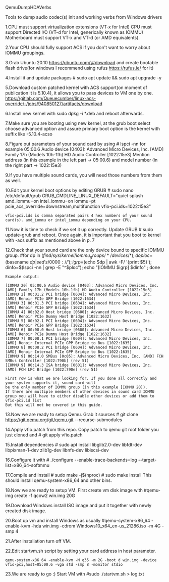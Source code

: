 QemuDumpHDAVerbs

Tools to dump audio codec(s) init and working verbs from Windows drivers

1.CPU must support virtualization extensions (VT-x for Intel) CPU must support Directed I/O (VT-d for Intel, generically known as IOMMU) Motherboard must support VT-x and VT-d (or AMD equivalents).

2.Your CPU should fully support ACS if you don't want to worry about IOMMU groupings.

3.Grab Ubuntu 20.10 https://ubuntu.com/\#download and create bootable flash drive(for windows I recommend using rufus https://rufus.ie/ for it)

4.Install it and update packages \# sudo apt update && sudo apt upgrade -y

5.Download custom patched kernel with ACS support(on moment of publication it is 5.10.4), it allows you to pass devices to VM one by one. https://gitlab.com/Queuecumber/linux-acs-override/-/jobs/940850127/artifacts/download

6.Install new kernel with sudo dpkg -i \*.deb and reboot afterwards.

7.Make sure you are booting using new kernel, at the grub boot select choose advanced option and assure primary boot option is the kernel with suffix like -5.10.4-acso

8.Figure out parameters of your sound card by using \# lspci -nn for example 05:00.6 Audio device [0403]: Advanced Micro Devices, Inc. [AMD] Family 17h (Models 10h-1fh) HD Audio Controller [1022:15e3] Mention address (in this example in the left part -\> 05:00.6) and model number (in the right part -\> 1022:15e3)

9.If you have multiple sound cards, you will need those numbers from them as well.

10.Edit your kernel boot options by editing GRUB \# sudo nano /etc/default/grub GRUB\_CMDLINE\_LINUX\_DEFAULT="quiet splash amd\_iommu=on intel\_iommu=on iommu=pt pcie\_acs\_override=downstream,multifunction vfio-pci.ids=1022:15e3"

    vfio-pci.ids is comma separated pairs 4 hex numbers of your sound card(s). amd_iommu or intel_iommu depending on your CPU.

11.Now it is time to check if we set it up correctly. Update GRUB \# sudo update-grub and reboot. Once again, it is important that you boot to kernel with -acs suffix as mentioned above in p. 7

12.Check that your sound card are the only device bound to specific IOMMU group. \#for dp in $(find /sys/kernel/iommu_groups/*/devices/*); do ploc=$(basename $dp | sed 's/0000://'); igrp=$(echo $dp | awk -F/ '{print $5}'); dinfo=$(lspci -nn | grep -E "^$ploc"); echo "[IOMMU $igrp] $dinfo" ; done 


    Example output:

    [IOMMU 20] 05:00.6 Audio device [0403]: Advanced Micro Devices, Inc. [AMD] Family 17h (Models 10h-1fh) HD Audio Controller [1022:15e3]
    [IOMMU 2] 00:01.2 PCI bridge [0604]: Advanced Micro Devices, Inc. [AMD] Renoir PCIe GPP Bridge [1022:1634]
    [IOMMU 3] 00:01.3 PCI bridge [0604]: Advanced Micro Devices, Inc. [AMD] Renoir PCIe GPP Bridge [1022:1634]
    [IOMMU 4] 00:02.0 Host bridge [0600]: Advanced Micro Devices, Inc. [AMD] Renoir PCIe Dummy Host Bridge [1022:1632]
    [IOMMU 5] 00:02.1 PCI bridge [0604]: Advanced Micro Devices, Inc. [AMD] Renoir PCIe GPP Bridge [1022:1634]
    [IOMMU 6] 00:08.0 Host bridge [0600]: Advanced Micro Devices, Inc. [AMD] Renoir PCIe Dummy Host Bridge [1022:1632]
    [IOMMU 7] 00:08.1 PCI bridge [0604]: Advanced Micro Devices, Inc. [AMD] Renoir Internal PCIe GPP Bridge to Bus [1022:1635]
    [IOMMU 8] 00:08.2 PCI bridge [0604]: Advanced Micro Devices, Inc. [AMD] Renoir Internal PCIe GPP Bridge to Bus [1022:1635]
    [IOMMU 9] 00:14.0 SMBus [0c05]: Advanced Micro Devices, Inc. [AMD] FCH SMBus Controller [1022:790b] (rev 51)
    [IOMMU 9] 00:14.3 ISA bridge [0601]: Advanced Micro Devices, Inc. [AMD] FCH LPC Bridge [1022:790e] (rev 51)

    First row is what we are looking for. If you done all correctly and your system supports it, sound card will 
    be the only member of IOMMU group (in this example [IOMMU 20]).
    If there are multiple members of other devices in sound card IOMMU group you will have to either disable other devices or add them to vfio-pci.id list
    But this will not be covered in this guide.

13.Now we are ready to setup Qemu. Grab it sources \# git clone https://git.qemu.org/git/qemu.git --recurse-submodules

14.Apply vfio.patch from this repo. Copy patch to qemu git root folder you just cloned and \# git apply vfio.patch

15.Install dependencies \# sudo apt install libglib2.0-dev libfdt-dev libpixman-1-dev zlib1g-dev libnfs-dev libiscsi-dev

16.Configure it with \# ./configure
 --enable-trace-backends=log
 --target-list=x86\_64-softmmu

17.Compile and install \# sudo make -j\$(nproc) \# sudo make install This should install qemu-system-x86\_64 and other bins.

18.Now we are ready to setup VM. First create vm disk image with \#qemu-img create -f qcow2 win.img 20G

19.Download Windows install ISO image and put it together with newly created disk image.

20.Boot up vm and install Windows as usually \#qemu-system-x86\_64 -enable-kvm -hda win.img -cdrom Windows10\_x64\_en-us\_21286.iso -m 4G -smp 4

21.After installation turn off VM.

22.Edit startvm.sh script by setting your card address in host parameter.

    qemu-system-x86_64 -enable-kvm -M q35 -m 2G -boot d win.img -device vfio-pci,host=05:00.6 -vga std -smp 8 -monitor stdio 

23.We are ready to go :) Start VM with \#sudo ./startvm.sh \> log.txt
